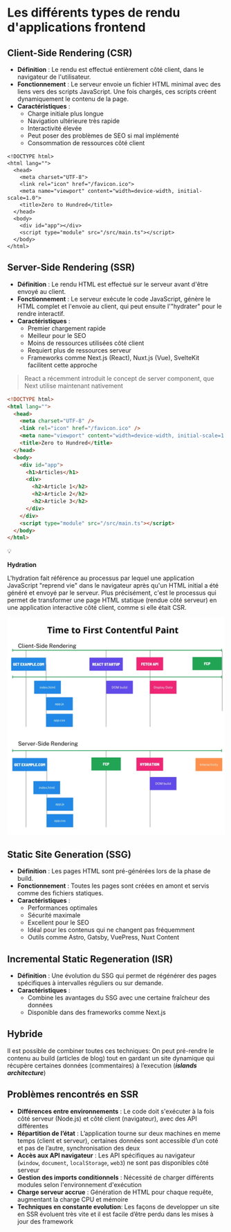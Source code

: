 # **Les différents types de rendu d'applications frontend**

## **Client-Side Rendering (CSR)**

- **Définition** : Le rendu est effectué entièrement côté client, dans le navigateur de l'utilisateur.
- **Fonctionnement** : Le serveur envoie un fichier HTML minimal avec des liens vers des scripts JavaScript. Une fois chargés, ces scripts créent dynamiquement le contenu de la page.
- **Caractéristiques** :
  - Charge initiale plus longue
  - Navigation ultérieure très rapide
  - Interactivité élevée
  - Peut poser des problèmes de SEO si mal implémenté
  - Consommation de ressources côté client

```tsx
<!DOCTYPE html>
<html lang="">
  <head>
    <meta charset="UTF-8">
    <link rel="icon" href="/favicon.ico">
    <meta name="viewport" content="width=device-width, initial-scale=1.0">
    <title>Zero to Hundred</title>
  </head>
  <body>
    <div id="app"></div>
    <script type="module" src="/src/main.ts"></script>
  </body>
</html>
```

## **Server-Side Rendering (SSR)**

- **Définition** : Le rendu HTML est effectué sur le serveur avant d'être envoyé au client.
- **Fonctionnement** : Le serveur exécute le code JavaScript, génère le HTML complet et l'envoie au client, qui peut ensuite l'"hydrater" pour le rendre interactif.
- **Caractéristiques** :
  - Premier chargement rapide
  - Meilleur pour le SEO
  - Moins de ressources utilisées côté client
  - Requiert plus de ressources serveur
  - Frameworks comme Next.js (React), Nuxt.js (Vue), SvelteKit facilitent cette approche

> React a récemment introduit le concept de server component, que Next utilise maintenant nativement

```html
<!DOCTYPE html>
<html lang="">
  <head>
    <meta charset="UTF-8" />
    <link rel="icon" href="/favicon.ico" />
    <meta name="viewport" content="width=device-width, initial-scale=1.0" />
    <title>Zero to Hundred</title>
  </head>
  <body>
    <div id="app">
      <h1>Articles</h1>
      <div>
        <h2>Article 1</h2>
        <h2>Article 2</h2>
        <h2>Article 3</h2>
      </div>
    </div>
    <script type="module" src="/src/main.ts"></script>
  </body>
</html>
```

<aside>
💡

**Hydration**

L'hydration fait référence au processus par lequel une application JavaScript "reprend vie" dans le navigateur après qu'un HTML initial a été généré et envoyé par le serveur. Plus précisément, c'est le processus qui permet de transformer une page HTML statique (rendue côté serveur) en une application interactive côté client, comme si elle était CSR.

</aside>

![GET example.com (1).png](assets/fcp.png)

## **Static Site Generation (SSG)**

- **Définition** : Les pages HTML sont pré-générées lors de la phase de build.
- **Fonctionnement** : Toutes les pages sont créées en amont et servis comme des fichiers statiques.
- **Caractéristiques** :
  - Performances optimales
  - Sécurité maximale
  - Excellent pour le SEO
  - Idéal pour les contenus qui ne changent pas fréquemment
  - Outils comme Astro, Gatsby, VuePress, Nuxt Content

## **Incremental Static Regeneration (ISR)**

- **Définition** : Une évolution du SSG qui permet de régénérer des pages spécifiques à intervalles réguliers ou sur demande.
- **Caractéristiques** :
  - Combine les avantages du SSG avec une certaine fraîcheur des données
  - Disponible dans des frameworks comme Next.js

## Hybride

Il est possible de combiner toutes ces techniques: On peut pré-rendre le contenu au build (articles de blog) tout en gardant un site dynamique qui récupère certaines données (commentaires) à l’execution (**_islands architecture_**)

## Problèmes rencontrés en SSR

- **Différences entre environnements** : Le code doit s'exécuter à la fois côté serveur (Node.js) et côté client (navigateur), avec des API différentes
- **Répartition de l’état** : L’application tourne sur deux machines en meme temps (client et serveur), certaines données sont accessible d’un coté et pas de l’autre, synchronisation des deux
- **Accès aux API navigateur** : Les API spécifiques au navigateur (`window`, `document`, `localStorage`, `web3`) ne sont pas disponibles côté serveur
- **Gestion des imports conditionnels** : Nécessité de charger différents modules selon l'environnement d'exécution
- **Charge serveur accrue** : Génération de HTML pour chaque requête, augmentant la charge CPU et mémoire
- **Techniques en constante evolution**: Les façons de developper un site en SSR évoluent très vite et il est facile d’être perdu dans les mises à jour des framework
